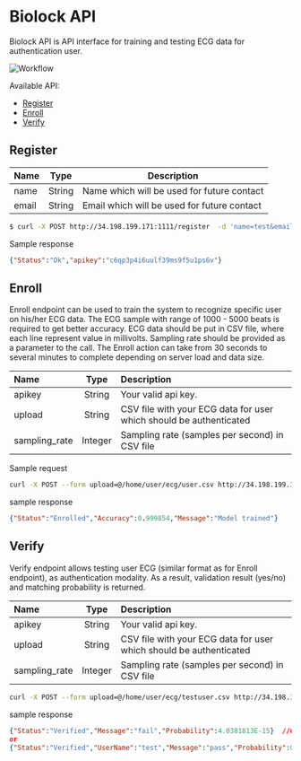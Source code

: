 # Biolock API

Biolock API is API interface for training and testing ECG data for authentication user.

![Workflow](img/WorkFlow.png)


Available API:

* [Register](#register)
* [Enroll](#enroll)
* [Verify](#verify)
    


## Register

| Name          | Type          | Description  |
| ------------- |:-------------:| -----|
| name          | String        | Name which will be used for future contact |
| email         | String        | Email which will be used for future contact |



```sh
$ curl -X POST http://34.198.199.171:1111/register  -d 'name=test&email=test@test.com'
```
  Sample response
```json
{"Status":"Ok","apikey":"c6qp3p4i6uulf39ms9f5u1ps6v"}
```

## Enroll

Enroll endpoint can be used to train the system to recognize specific user on his/her ECG data. The ECG sample with range of 1000 - 5000 beats is required to get better accuracy. ECG data should be put in CSV file, where each line represent value in millivolts. Sampling rate should be provided as a parameter to the call. The Enroll action can take from 30 seconds to several minutes to complete depending on server load and data size.


| Name | Type          | Description  |
| :-------------|:-------------:|:-----|
| apikey| String        | Your valid api key. |
| upload        | String        | CSV file with your ECG data for user which should be authenticated |
| sampling_rate        | Integer        | Sampling rate (samples per second) in CSV file |

Sample request

```sh
curl -X POST --form upload=@/home/user/ecg/user.csv http://34.198.199.171::1111/enroll?apikey=c6qp3p4i6uulf39ms9f5u1ps6v&sampling_rate=512
```
sample response

```json
{"Status":"Enrolled","Accuracy":0.999854,"Message":"Model trained"}
```

## Verify 

Verify endpoint allows testing user ECG (similar format as for Enroll endpoint), as authentication modality. As a result, validation result (yes/no) and matching probability is returned.


| Name | Type          | Description  |
| :-------------|:-------------:|:-----|
| apikey| String        | Your valid api key. |
| upload        | String        | CSV file with your ECG data for user which should be authenticated |
| sampling_rate        | Integer        | Sampling rate (samples per second) in CSV file |

```sh
curl -X POST --form upload=@/home/user/ecg/testuser.csv http://34.198.199.171:1111/verify?apikey=c6qp3p4i6uulf39ms9f5u1ps6v&sampling_rate=512
```
sample response

```json
{"Status":"Verified","Message":"fail","Probability":4.0381813E-15}  //user didn`t match
or
{"Status":"Verified","UserName":"test","Message":"pass","Probability":0.989748}  //user match
```